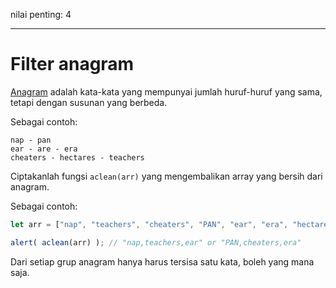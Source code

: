 nilai penting: 4

---

# Filter anagram

[Anagram](https://en.wikipedia.org/wiki/Anagram) adalah kata-kata yang mempunyai jumlah huruf-huruf yang sama, tetapi dengan susunan yang berbeda. 

Sebagai contoh:

```
nap - pan
ear - are - era
cheaters - hectares - teachers
```

Ciptakanlah fungsi `aclean(arr)` yang mengembalikan array yang bersih dari anagram.

Sebagai contoh:

```js
let arr = ["nap", "teachers", "cheaters", "PAN", "ear", "era", "hectares"];

alert( aclean(arr) ); // "nap,teachers,ear" or "PAN,cheaters,era"
```

Dari setiap grup anagram hanya harus tersisa satu kata, boleh yang mana saja.
